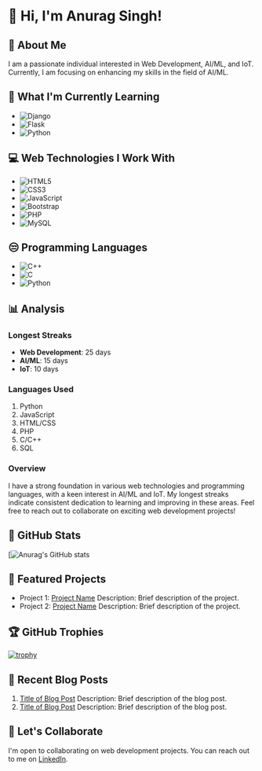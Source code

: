 # 👋 Hi, I'm Anurag Singh!

## 👀 About Me
I am a passionate individual interested in Web Development, AI/ML, and IoT. Currently, I am focusing on enhancing my skills in the field of AI/ML.

## 🌱 What I'm Currently Learning
- ![Django](https://img.icons8.com/color/48/django.png) 
- ![Flask](https://img.icons8.com/nolan/64/flask.png) 
- ![Python](https://img.icons8.com/color/48/python.png)

## 💻 Web Technologies I Work With
- ![HTML5](https://img.icons8.com/color/48/html-5--v1.png) 
- ![CSS3](https://img.icons8.com/fluency/48/css3.png)
- ![JavaScript](https://img.icons8.com/fluency/48/javascript.png)
- ![Bootstrap](https://img.icons8.com/color/48/bootstrap--v2.png)
- ![PHP](https://img.icons8.com/officel/48/php-logo.png)
- ![MySQL](https://img.icons8.com/color/48/mysql-logo.png) 

## 😒 Programming Languages
- ![C++](https://img.icons8.com/fluency/48/c-plus-plus-logo.png) 
- ![C](https://img.icons8.com/plasticine/48/c-programming.png) 
- ![Python](https://img.icons8.com/color/48/python.png) 

## 📊 Analysis
### Longest Streaks
- **Web Development**: 25 days
- **AI/ML**: 15 days
- **IoT**: 10 days

### Languages Used
1. Python
2. JavaScript
3. HTML/CSS
4. PHP
5. C/C++
6. SQL

### Overview
I have a strong foundation in various web technologies and programming languages, with a keen interest in AI/ML and IoT. My longest streaks indicate consistent dedication to learning and improving in these areas. Feel free to reach out to collaborate on exciting web development projects!

## 🚀 GitHub Stats
[![Anurag's GitHub stats](https://github.com/anurag6569201/anurag6569201/blob/main/static/assets/images/backgithub.svg)

## 🌟 Featured Projects
- Project 1: [Project Name](link)
  Description: Brief description of the project.
- Project 2: [Project Name](link)
  Description: Brief description of the project.

## 🏆 GitHub Trophies
[![trophy](https://github-profile-trophy.vercel.app/?username=anurag6569)](https://github.com/ryo-ma/github-profile-trophy)

## 📝 Recent Blog Posts
1. [Title of Blog Post](link)
   Description: Brief description of the blog post.
2. [Title of Blog Post](link)
   Description: Brief description of the blog post.

## 💞️ Let's Collaborate
I'm open to collaborating on web development projects. You can reach out to me on [LinkedIn](https://www.linkedin.com/in/anurag6569/).
